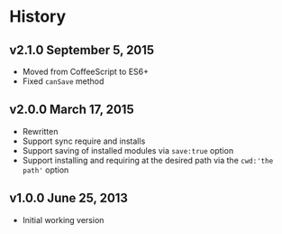 # History

## v2.1.0 September 5, 2015
- Moved from CoffeeScript to ES6+
- Fixed `canSave` method

## v2.0.0 March 17, 2015
- Rewritten
- Support sync require and installs
- Support saving of installed modules via `save:true` option
- Support installing and requiring at the desired path via the `cwd:'the path'` option

## v1.0.0 June 25, 2013
- Initial working version
